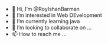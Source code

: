 - 👋 Hi, I’m @RoyIshanBarman
- 👀 I’m interested in Web DEvelopment
- 🌱 I’m currently learning java
- 💞️ I’m looking to collaborate on ...
- 📫 How to reach me ...

<!---
RoyIshanBarman/RoyIshanBarman is a ✨ special ✨ repository because its `README.md` (this file) appears on your GitHub profile.
You can click the Preview link to take a look at your changes.
--->
